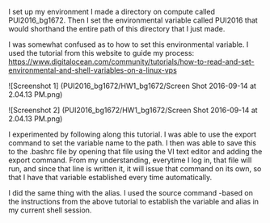 
I set up my environment I made a directory on compute called PUI2016_bg1672. Then I set the environmental variable called PUI2016 that would shorthand the entire path of this directory that I just made.

I was somewhat confused as to how to set this environmental variable.  I used the tutorial from this website to guide my process: https://www.digitalocean.com/community/tutorials/how-to-read-and-set-environmental-and-shell-variables-on-a-linux-vps

![Screenshot 1] (PUI2016_bg1672/HW1_bg1672/Screen Shot 2016-09-14 at 2.04.13 PM.png)

![Screenshot 2] (PUI2016_bg1672/HW1_bg1672/Screen Shot 2016-09-14 at 2.04.13 PM.png)



I experimented by following along this tutorial.  I was able to use the export command to set the variable name to the path.  I then was able to save this to the .bashrc file by opening that file using the VI text editor and adding the export command.  From my understanding, everytime I log in, that file will run, and since that line is written it, it will issue that command on its own, so that I have that variable established every time automatically.

I did the same thing with the alias.  I used the source command -based on the instructions from the above tutorial to establish the variable and alias in my current shell session.
